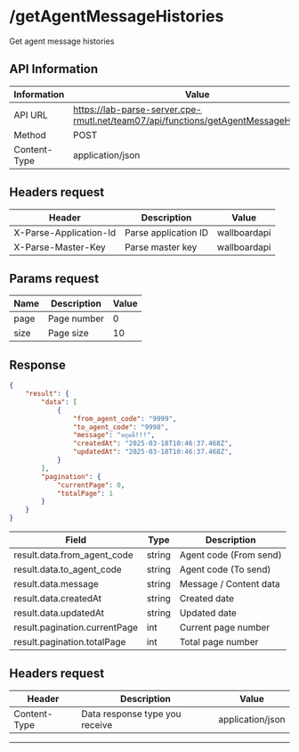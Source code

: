 # /getAgentMessageHistories
Get agent message histories


## API Information
| Information  | Value                                                                                |
|--------------|--------------------------------------------------------------------------------------|
| API URL      | https://lab-parse-server.cpe-rmutl.net/team07/api/functions/getAgentMessageHistories |
| Method       | POST                                                                                 |
| Content-Type | application/json                                                                     |

## Headers request
| Header                 | Description          | Value        |
|------------------------|----------------------|--------------|
| X-Parse-Application-Id | Parse application ID | wallboardapi |
| X-Parse-Master-Key     | Parse master key     | wallboardapi |

## Params request
| Name | Description | Value |
|------|-------------|-------|
| page | Page number | 0     |
| size | Page size   | 10    |


## Response
```json
{
    "result": {
        "data": [
            {
                "from_agent_code": "9999",
                "to_agent_code": "9998",
                "message": "หยุดดิ๊!!!",
                "createdAt": "2025-03-18T10:46:37.468Z",
                "updatedAt": "2025-03-18T10:46:37.468Z",
            }
        ],
        "pagination": {
            "currentPage": 0,
            "totalPage": 1
        }
    }
}
```

| Field                         | Type   | Description            |
|-------------------------------|--------|------------------------|
| result.data.from_agent_code   | string | Agent code (From send) |
| result.data.to_agent_code     | string | Agent code (To send)   |
| result.data.message           | string | Message / Content data |
| result.data.createdAt         | string | Created date           |
| result.data.updatedAt         | string | Updated date           |
| result.pagination.currentPage | int    | Current page number    |
| result.pagination.totalPage   | int    | Total page number      |


## Headers request
| Header       | Description                    | Value            |
|--------------|--------------------------------|------------------|
| Content-Type | Data response type you receive | application/json |

---